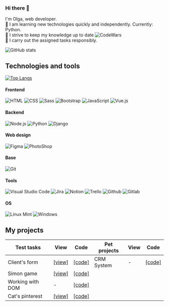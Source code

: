 ### Hi there 👋

I'm Olga, web developer.  
:small_orange_diamond: I am learning new technologies quickly and independently. Currently: Python.  
:small_orange_diamond: I strive to keep my knowledge up to date ![CodeWars](https://www.codewars.com/users/OlgaKhinevich/badges/small)  
:small_orange_diamond: I carry out the assigned tasks responsibly.  

![GitHub stats](https://github-readme-stats.vercel.app/api?username=OlgaKhinevich&count_private=true&hide=issues,contribs&show_icons=true&theme=nightowl&hide_border=true)

## Technologies and tools
[![Top Langs](https://github-readme-stats.vercel.app/api/top-langs/?username=OlgaKhinevich&layout=compact&theme=nightowl&hide_border=true&langs_count=5&hide_title=true)](https://github.com/OlgaKhinevich/github-readme-stats)  
#### Frontend   
![HTML](https://img.shields.io/badge/HTML-E34C26?style=for-the-badge&logo=html5&logoColor=white)
![CSS](https://img.shields.io/badge/CSS-563D7C?&style=for-the-badge&logo=css3&logoColor=white)
![Sass](https://img.shields.io/badge/SCSS-C6538C?style=for-the-badge&logo=sass&logoColor=white)
![Bootstrap](https://img.shields.io/badge/Bootstrap-563D7C?style=for-the-badge&logo=bootstrap&logoColor=white)
![JavaScript](https://img.shields.io/badge/JavaScript-F1E05A?style=for-the-badge&logo=javascript&logoColor=black)
![Vue.js](https://img.shields.io/badge/Vue.js-35495E?style=for-the-badge&logo=vue.js&logoColor=4FC08D)  
#### Backend  
![Node.js](https://img.shields.io/badge/Node.js-43853D?style=for-the-badge&logo=node.js&logoColor=white)
![Python](https://img.shields.io/badge/Python-14354C?style=for-the-badge&logo=python&logoColor=white)
![Django](https://img.shields.io/badge/Django-092E20?style=for-the-badge&logo=django&logoColor=white)
#### Web design 
![Figma](https://img.shields.io/badge/Figma-F24E1E?style=for-the-badge&logo=figma&logoColor=white)
![PhotoShop](https://img.shields.io/badge/Adobe%20Photoshop-31A8FF?style=for-the-badge&logo=Adobe%20Photoshop&logoColor=black)  
#### Base  
![Git](https://img.shields.io/badge/GIT-E44C30?style=for-the-badge&logo=git&logoColor=white) 
#### Tools
![Visual Studio Code](https://img.shields.io/badge/Visual_Studio_Code-0078D4?style=for-the-badge&logo=visual%20studio%20code&logoColor=white)
![Jira](https://img.shields.io/badge/Jira-0052CC?style=for-the-badge&logo=Jira&logoColor=white)
![Notion](https://img.shields.io/badge/Notion-000000?style=for-the-badge&logo=notion&logoColor=white)
![Trello](https://img.shields.io/badge/Trello-0052CC?style=for-the-badge&logo=trello&logoColor=white)
![Github](https://img.shields.io/badge/GitHub-100000?style=for-the-badge&logo=github&logoColor=white)
![Gitlab](https://img.shields.io/badge/GitLab-330F63?style=for-the-badge&logo=gitlab&logoColor=white)
#### OS 
![Linux Mint](https://img.shields.io/badge/Linux_Mint-87CF3E?style=for-the-badge&logo=linux-mint&logoColor=white) ![Windows](https://img.shields.io/badge/Windows-0078D6?style=for-the-badge&logo=windows&logoColor=white)

## My projects

| Test tasks           | View                     | Code                      | Pet projects         | View                     | Code                      
|----------------------|--------------------------|---------------------------|----------------------|----------------------|----------------------|
| Client's form        | [[view]](https://olgakhinevich.github.io/test_task_client_form/) | [[code]](https://github.com/OlgaKhinevich/test_task_client_form) | CRM System | - | [[code]](https://github.com/OlgaKhinevich/crm_system) |                     |
| Simon game           | [[view]](https://github.com/OlgaKhinevich/test_task_simon_game) | [[code]](https://github.com/OlgaKhinevich/test_task_simon_game)   | 
| Working with DOM     | -                        | [[code]](https://github.com/OlgaKhinevich/test_task_working_with_DOM)   |                      |
| Cat's pinterest      | [[view]](https://olgakhinevich.github.io/frontend-challenge/) | [[code]](https://github.com/OlgaKhinevich/frontend-challenge)       |                      |
